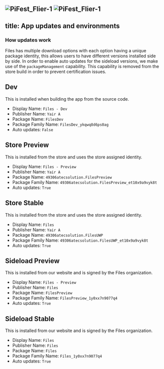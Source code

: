 ![PiFest_Flier-1](https://github.com/user-attachments/assets/d7847a2d-cf50-4258-b6c3-ea1b81e3fa6b)
![PiFest_Flier-1](https://github.com/user-attachments/assets/dfa01fe4-796a-4328-a06b-608498029c30)
---
title: App updates and environments
---

### How updates work

Files has multiple download options with each option having a unique package identity, this allows users to have different versions installed side by side. In order to enable auto updates for the sideload versions, we make use of the `packageManagement` capability. This capability is removed from the store build in order to prevent certification issues.

## Dev

This is installed when building the app from the source code.

- Display Name: `Files - Dev`
- Publisher Name: `Yair A`
- Package Name: `FilesDev`
- Package Family Name: `FilesDev_ykqwq8d6ps0ag`
- Auto updates: `False`

## Store Preview

This is installed from the store and uses the store assigned identity.

- Display Name: `Files - Preview`
- Publisher Name: `Yair A`
- Package Name: `49306atecsolution.FilesPreview`
- Package Family Name: `49306atecsolution.FilesPreview_et10x9a9vyk8t`
- Auto updates: `True`

## Store Stable

This is installed from the store and uses the store assigned identity.

- Display Name: `Files`
- Publisher Name: `Yair A`
- Package Name: `49306atecsolution.FilesUWP`
- Package Family Name: `49306atecsolution.FilesUWP_et10x9a9vyk8t`
- Auto updates: `True`

## Sideload Preview

This is installed from our website and is signed by the Files organization.

- Display Name: `Files - Preview`
- Publisher Name: `Files`
- Package Name: `FilesPreview`
- Package Family Name: `FilesPreview_1y0xx7n9077q4`
- Auto updates: `True`

## Sideload Stable

This is installed from our website and is signed by the Files organization.

- Display Name: `Files`
- Publisher Name: `Files`
- Package Name: `Files`
- Package Family Name: `Files_1y0xx7n9077q4`
- Auto updates: `True`
